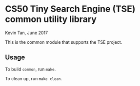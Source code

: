 # CS50 Tiny Search Engine (TSE) common utility library

Kevin Tan, June 2017

This is the common module that supports the TSE project. 

## Usage
To build `common`, run `make`.

To clean up, run `make clean`.